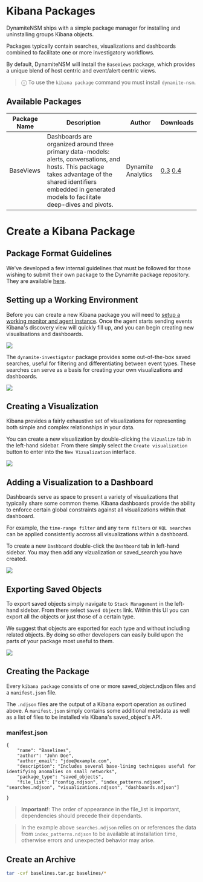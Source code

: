 # Kibana Packages

DynamiteNSM ships with a simple package manager for installing and uninstalling groups Kibana objects.

Packages typically contain searches, visualizations and dashboards combined to facilitate one or more investigatory workflows.

By default, DynamiteNSM will install the `BaseViews` package, which provides a unique blend of host centric and event/alert centric views.

> ⓘ To use the `kibana package` command you must install `dynamite-nsm`.

## Available Packages

| Package Name          | Description                                                                                                                                                                                                    | Author             | Downloads                                                                                                                                                           |
|-----------------------|----------------------------------------------------------------------------------------------------------------------------------------------------------------------------------------------------------------|--------------------|---------------------------------------------------------------------------------------------------------------------------------------------------------------------|
| BaseViews | Dashboards are organized around three primary data-models: alerts, conversations, and hosts. This package takes advantage of the shared identifiers embedded in generated models to facilitate deep-dives and pivots. | Dynamite Analytics | [0.3](https://github.com/DynamiteAI/kibana_packages/raw/ceab4764d612cb7693aa243cf0fa19c90f9f7697/BaseViews/dist/BaseViews.tar.gz) [0.4](https://github.com/DynamiteAI/kibana_packages/raw/c5e0818a67995579812ecb94363eb32d301cdb54/BaseViews/dist/BaseViews.tar.gz) |


# Create a Kibana Package


## Package Format Guidelines
We've developed a few internal guidelines that must be followed for those wishing to submit their own package to the Dynamite package repository.
They are available [here](https://github.com/DynamiteAI/kibana_packages/blob/main/package_guidelines.md).

## Setting up a Working Environment

Before you can create a new Kibana package you will need to [setup a working monitor and agent instance](/guides/01_quick_start).
Once the agent starts sending events Kibana's discovery view will quickly fill up, and you can begin creating new visualisations and dashboards.

![](.img/kibana_discovery.png)

The `dynamite-investigator` package provides some out-of-the-box saved searches, useful for filtering and
differentiating between event types. These searches can serve as a basis for creating your own visualizations and dashboards.

![](.img/saved_search_select.png)

## Creating a Visualization
Kibana provides a fairly exhaustive set of visualizations for representing both simple and complex relationships in your data.

You can create a new visualization by double-clicking the `Vizualize` tab in the left-hand sidebar. From there simply select the `Create visualization` button
to enter into the `New Vizualization` interface.

![](.img/new_vizualization.png)

## Adding a Visualization to a Dashboard

Dashboards serve as space to present a variety of visualizations that typically share some common theme.
Kibana dashboards provide the ability to enforce certain global constraints against all visualizations within that dashboard.

For example, the `time-range filter` and any `term filters` or `KQL searches` can be applied consistently accross all visualizations within
a dashboard.

To create a new `Dashboard` double-click the `Dashboard` tab in left-hand sidebar. You may then add any vizualization or saved_search you have created.

![](.img/create_new_dashboard_viz.png)

## Exporting Saved Objects

To export saved objects simply navigate to `Stack Management` in the left-hand sidebar. From there select `Saved Objects` link.
Within this UI you can export all the objects or just those of a certain type.

We suggest that objects are exported for each type and without including related objects. By doing so other developers can easily build
upon the parts of your package most useful to them. 

![](.img/export_saved_object_type.png)

## Creating the Package

Every `kibana package` consists of one or more saved_object.ndjson files and a `manifest.json` file.

The `.ndjson` files are the output of a Kibana export operation as outlined above. A `manifest.json` simply contains
some additional metadata as well as a list of files to be installed via Kibana's saved_object's API.

### manifest.json

```json5
{
	"name": "Baselines",
	"author": "John Doe",
	"author_email": "jdoe@example.com",
	"description": "Includes several base-lining techniques useful for identifying anomalies on small networks",
	"package_type": "saved_objects",
	"file_list": ["config.ndjson", "index_patterns.ndjson", "searches.ndjson", "visualizations.ndjson", "dashboards.ndjson"]

}
```
> **Important!**: The order of appearance in the file_list is important, dependencies should precede their dependants.  

> In the example above `searches.ndjson` relies on or references the data from `index_patterns.ndjson` to be available at installation time, otherwise errors and unexpected behavior may arise.

## Create an Archive

```bash
tar -cvf baselines.tar.gz baselines/*
```
